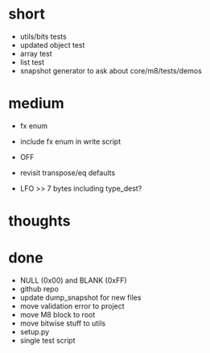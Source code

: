 # short

- utils/bits tests
- updated object test
- array test 
- list test
- snapshot generator to ask about core/m8/tests/demos

# medium

- fx enum
- include fx enum in write script

- OFF
- revisit transpose/eq defaults
- LFO >> 7 bytes including type_dest?

# thoughts

# done

- NULL (0x00) and BLANK (0xFF)
- github repo
- update dump_snapshot for new files
- move validation error to project
- move M8 block to root
- move bitwise stuff to utils
- setup.py
- single test script

